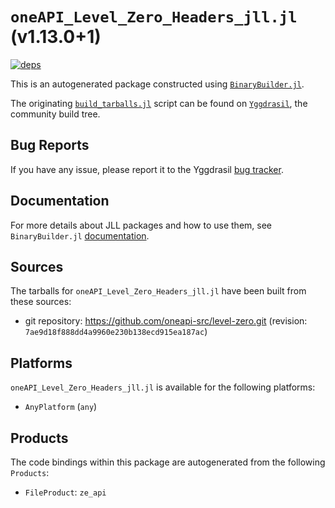 # `oneAPI_Level_Zero_Headers_jll.jl` (v1.13.0+1)

[![deps](https://juliahub.com/docs/oneAPI_Level_Zero_Headers_jll/deps.svg)](https://juliahub.com/ui/Packages/General/oneAPI_Level_Zero_Headers_jll/)

This is an autogenerated package constructed using [`BinaryBuilder.jl`](https://github.com/JuliaPackaging/BinaryBuilder.jl).

The originating [`build_tarballs.jl`](https://github.com/JuliaPackaging/Yggdrasil/blob/fd82c10ee8baa22b44fd8aee0a7d9cd6f6cfe182/O/oneAPI_Level_Zero/oneAPI_Level_Zero_Headers/build_tarballs.jl) script can be found on [`Yggdrasil`](https://github.com/JuliaPackaging/Yggdrasil/), the community build tree.

## Bug Reports

If you have any issue, please report it to the Yggdrasil [bug tracker](https://github.com/JuliaPackaging/Yggdrasil/issues).

## Documentation

For more details about JLL packages and how to use them, see `BinaryBuilder.jl` [documentation](https://docs.binarybuilder.org/stable/jll/).

## Sources

The tarballs for `oneAPI_Level_Zero_Headers_jll.jl` have been built from these sources:

* git repository: https://github.com/oneapi-src/level-zero.git (revision: `7ae9d18f888dd4a9960e230b138ecd915ea187ac`)

## Platforms

`oneAPI_Level_Zero_Headers_jll.jl` is available for the following platforms:

* `AnyPlatform` (`any`)

## Products

The code bindings within this package are autogenerated from the following `Products`:

* `FileProduct`: `ze_api`
